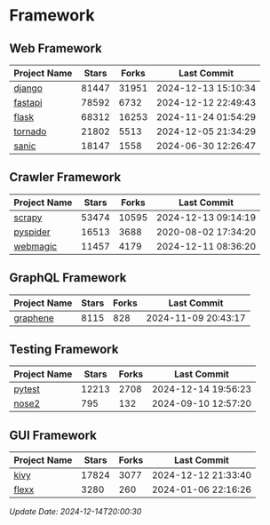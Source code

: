 # Framework

## Web Framework
| Project Name | Stars | Forks | Last Commit |
| ------------ | ----- | ----- | ----------- |
| [django](https://github.com/django/django) | 81447 | 31951 | 2024-12-13 15:10:34 |
| [fastapi](https://github.com/fastapi/fastapi) | 78592 | 6732 | 2024-12-12 22:49:43 |
| [flask](https://github.com/pallets/flask) | 68312 | 16253 | 2024-11-24 01:54:29 |
| [tornado](https://github.com/tornadoweb/tornado) | 21802 | 5513 | 2024-12-05 21:34:29 |
| [sanic](https://github.com/sanic-org/sanic) | 18147 | 1558 | 2024-06-30 12:26:47 |

## Crawler Framework
| Project Name | Stars | Forks | Last Commit |
| ------------ | ----- | ----- | ----------- |
| [scrapy](https://github.com/scrapy/scrapy) | 53474 | 10595 | 2024-12-13 09:14:19 |
| [pyspider](https://github.com/binux/pyspider) | 16513 | 3688 | 2020-08-02 17:34:20 |
| [webmagic](https://github.com/code4craft/webmagic) | 11457 | 4179 | 2024-12-11 08:36:20 |

## GraphQL Framework
| Project Name | Stars | Forks | Last Commit |
| ------------ | ----- | ----- | ----------- |
| [graphene](https://github.com/graphql-python/graphene) | 8115 | 828 | 2024-11-09 20:43:17 |

## Testing Framework
| Project Name | Stars | Forks | Last Commit |
| ------------ | ----- | ----- | ----------- |
| [pytest](https://github.com/pytest-dev/pytest) | 12213 | 2708 | 2024-12-14 19:56:23 |
| [nose2](https://github.com/nose-devs/nose2) | 795 | 132 | 2024-09-10 12:57:20 |

## GUI Framework
| Project Name | Stars | Forks | Last Commit |
| ------------ | ----- | ----- | ----------- |
| [kivy](https://github.com/kivy/kivy) | 17824 | 3077 | 2024-12-12 21:33:40 |
| [flexx](https://github.com/flexxui/flexx) | 3280 | 260 | 2024-01-06 22:16:26 |

*Update Date: 2024-12-14T20:00:30*